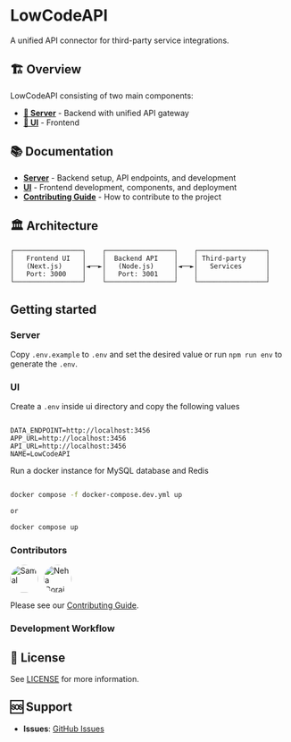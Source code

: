 # LowCodeAPI

A unified API connector for third-party service integrations.

## 🏗️ Overview

LowCodeAPI consisting of two main components:

- **[🚀 Server](./server/README.md)** - Backend with unified API gateway
- **[🎨 UI](./ui/README.md)** - Frontend

## 📚 Documentation

- **[Server](./server/README.md)** - Backend setup, API endpoints, and development
- **[UI](./ui/README.md)** - Frontend development, components, and deployment
- **[Contributing Guide](./CONTRIBUTING.md)** - How to contribute to the project

## 🏛️ Architecture

```
┌─────────────────┐    ┌─────────────────┐    ┌─────────────────┐
│   Frontend UI   │    │  Backend API    │    │ Third-party     │
│   (Next.js)     │◄──►│   (Node.js)     │◄──►│   Services      │
│   Port: 3000    │    │   Port: 3001    │    │                 │
└─────────────────┘    └─────────────────┘    └─────────────────┘
```

## Getting started

### Server

Copy `.env.example` to `.env` and set the desired value or run `npm run env` to generate the `.env`.

### UI

Create a `.env` inside ui directory and copy the following values

```

DATA_ENDPOINT=http://localhost:3456
APP_URL=http://localhost:3456
API_URL=http://localhost:3456
NAME=LowCodeAPI

```

Run a docker instance for MySQL database and Redis

```bash

docker compose -f docker-compose.dev.yml up

or

docker compose up

```

### Contributors

<div style="display: flex; flex-wrap: wrap; gap: 10px;">
  <a href="https://github.com/Samal" title="Samal">
    <img src="https://avatars.githubusercontent.com/Samal" 
         width="50" 
         style="clip-path: circle(50% at center);"
         alt="Samal" />
  </a>
  <a href="https://github.com/NehaGorai" title="Neha Gorai">
    <img src="https://avatars.githubusercontent.com/NehaGorai" 
         width="50" 
         style="clip-path: circle(50% at center);"
         alt="Neha Gorai" />
  </a>
</div>

Please see our [Contributing Guide](./CONTRIBUTING.md).

### Development Workflow

## 📄 License

See [LICENSE](./LICENSE) for more information.

## 🆘 Support

- **Issues**: [GitHub Issues](https://github.com/samal/lowcodeapi/issues)
